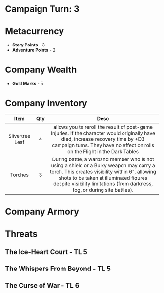 # Campaign Turn: 3
# Metacurrency
- **Story Points** - 3
- **Adventure Points** - 2
# Company Wealth
- **Gold Marks** - 5

# Company Inventory

|      Item       | Qty |                                                                                                       Desc                                                                                                       |
|:---------------:|:---:|:----------------------------------------------------------------------------------------------------------------------------------------------------------------------------------------------------------------:|
| Silvertree Leaf |  4  | allows you to reroll the result of post-game Injuries. If the character would originally have died, increase recovery time by +D3 campaign turns.  They have no effect on rolls on the Flight in the Dark Tables |
|     Torches     |  3  |During battle, a warband member who is not using a shield or a Bulky weapon may carry a torch. This creates visibility within 6", allowing shots to be taken at illuminated figures despite visibility limitations (from darkness, fog, or during site battles).                                                                                                                                                                                                                  |

# Company Armory

# Threats
## The Ice-Heart Court - TL 5
## The Whispers From Beyond - TL 5
## The Curse of War - TL 6